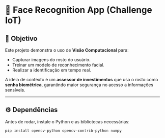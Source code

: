 # 🔐 Face Recognition App (Challenge IoT)

## 🎯 Objetivo
Este projeto demonstra o uso de **Visão Computacional** para:
- Capturar imagens do rosto do usuário.
- Treinar um modelo de reconhecimento facial.
- Realizar a identificação em tempo real.

A ideia de contexto é um **assessor de investimentos** que usa o rosto como **senha biométrica**, garantindo maior segurança no acesso a informações sensíveis.

---

## ⚙️ Dependências
Antes de rodar, instale o Python e as bibliotecas necessárias:

```bash
pip install opencv-python opencv-contrib-python numpy
